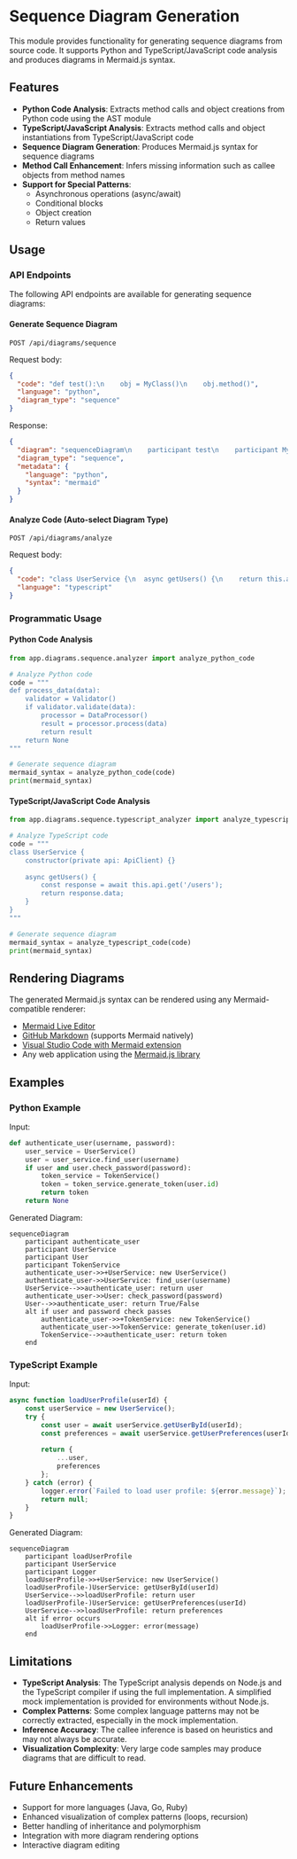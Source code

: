 # Sequence Diagram Generation

This module provides functionality for generating sequence diagrams from source code. It supports Python and TypeScript/JavaScript code analysis and produces diagrams in Mermaid.js syntax.

## Features

- **Python Code Analysis**: Extracts method calls and object creations from Python code using the AST module
- **TypeScript/JavaScript Analysis**: Extracts method calls and object instantiations from TypeScript/JavaScript code
- **Sequence Diagram Generation**: Produces Mermaid.js syntax for sequence diagrams
- **Method Call Enhancement**: Infers missing information such as callee objects from method names
- **Support for Special Patterns**:
  - Asynchronous operations (async/await)
  - Conditional blocks
  - Object creation
  - Return values

## Usage

### API Endpoints

The following API endpoints are available for generating sequence diagrams:

#### Generate Sequence Diagram

```
POST /api/diagrams/sequence
```

Request body:
```json
{
  "code": "def test():\n    obj = MyClass()\n    obj.method()",
  "language": "python",
  "diagram_type": "sequence"
}
```

Response:
```json
{
  "diagram": "sequenceDiagram\n    participant test\n    participant MyClass\n    test->>+MyClass: new MyClass()\n    test->>MyClass: method()",
  "diagram_type": "sequence",
  "metadata": {
    "language": "python",
    "syntax": "mermaid"
  }
}
```

#### Analyze Code (Auto-select Diagram Type)

```
POST /api/diagrams/analyze
```

Request body:
```json
{
  "code": "class UserService {\n  async getUsers() {\n    return this.api.fetch('/users');\n  }\n}",
  "language": "typescript"
}
```

### Programmatic Usage

#### Python Code Analysis

```python
from app.diagrams.sequence.analyzer import analyze_python_code

# Analyze Python code
code = """
def process_data(data):
    validator = Validator()
    if validator.validate(data):
        processor = DataProcessor()
        result = processor.process(data)
        return result
    return None
"""

# Generate sequence diagram
mermaid_syntax = analyze_python_code(code)
print(mermaid_syntax)
```

#### TypeScript/JavaScript Code Analysis

```python
from app.diagrams.sequence.typescript_analyzer import analyze_typescript_code

# Analyze TypeScript code
code = """
class UserService {
    constructor(private api: ApiClient) {}
    
    async getUsers() {
        const response = await this.api.get('/users');
        return response.data;
    }
}
"""

# Generate sequence diagram
mermaid_syntax = analyze_typescript_code(code)
print(mermaid_syntax)
```

## Rendering Diagrams

The generated Mermaid.js syntax can be rendered using any Mermaid-compatible renderer:

- [Mermaid Live Editor](https://mermaid.live)
- [GitHub Markdown](https://github.blog/2022-02-14-include-diagrams-markdown-files-mermaid/) (supports Mermaid natively)
- [Visual Studio Code with Mermaid extension](https://marketplace.visualstudio.com/items?itemName=bierner.markdown-mermaid)
- Any web application using the [Mermaid.js library](https://mermaid-js.github.io/mermaid/#/)

## Examples

### Python Example

Input:
```python
def authenticate_user(username, password):
    user_service = UserService()
    user = user_service.find_user(username)
    if user and user.check_password(password):
        token_service = TokenService()
        token = token_service.generate_token(user.id)
        return token
    return None
```

Generated Diagram:
```
sequenceDiagram
    participant authenticate_user
    participant UserService
    participant User
    participant TokenService
    authenticate_user->>+UserService: new UserService()
    authenticate_user->>UserService: find_user(username)
    UserService-->>authenticate_user: return user
    authenticate_user->>User: check_password(password)
    User-->>authenticate_user: return True/False
    alt if user and password check passes
        authenticate_user->>+TokenService: new TokenService()
        authenticate_user->>TokenService: generate_token(user.id)
        TokenService-->>authenticate_user: return token
    end
```

### TypeScript Example

Input:
```typescript
async function loadUserProfile(userId) {
    const userService = new UserService();
    try {
        const user = await userService.getUserById(userId);
        const preferences = await userService.getUserPreferences(userId);
        
        return {
            ...user,
            preferences
        };
    } catch (error) {
        logger.error(`Failed to load user profile: ${error.message}`);
        return null;
    }
}
```

Generated Diagram:
```
sequenceDiagram
    participant loadUserProfile
    participant UserService
    participant Logger
    loadUserProfile->>+UserService: new UserService()
    loadUserProfile-)UserService: getUserById(userId)
    UserService-->>loadUserProfile: return user
    loadUserProfile-)UserService: getUserPreferences(userId)
    UserService-->>loadUserProfile: return preferences
    alt if error occurs
        loadUserProfile->>Logger: error(message)
    end
```

## Limitations

- **TypeScript Analysis**: The TypeScript analysis depends on Node.js and the TypeScript compiler if using the full implementation. A simplified mock implementation is provided for environments without Node.js.
- **Complex Patterns**: Some complex language patterns may not be correctly extracted, especially in the mock implementation.
- **Inference Accuracy**: The callee inference is based on heuristics and may not always be accurate.
- **Visualization Complexity**: Very large code samples may produce diagrams that are difficult to read.

## Future Enhancements

- Support for more languages (Java, Go, Ruby)
- Enhanced visualization of complex patterns (loops, recursion)
- Better handling of inheritance and polymorphism
- Integration with more diagram rendering options
- Interactive diagram editing 